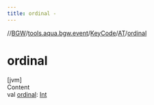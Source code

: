 ```yaml
---
title: ordinal -
---
```

//[BGW](../../../../index.md)/[tools.aqua.bgw.event](../../index.md)/[KeyCode](../index.md)/[AT](index.md)/[ordinal](ordinal.md)



# ordinal  
[jvm]  
Content  
val [ordinal](ordinal.md): [Int](https://kotlinlang.org/api/latest/jvm/stdlib/kotlin/-int/index.html)  



